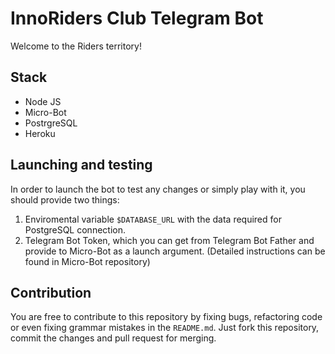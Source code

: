 # InnoRiders Club Telegram Bot
Welcome to the Riders territory!

## Stack

- Node JS
- Micro-Bot
- PostrgreSQL
- Heroku

## Launching and testing


In order to launch the bot to test any changes or simply play with it, you should provide 
two things:

1. Enviromental variable ```$DATABASE_URL``` with the data required for PostgreSQL connection.
2. Telegram Bot Token, which you can get from Telegram Bot Father and provide to Micro-Bot as a 
launch argument. (Detailed instructions can be found in Micro-Bot repository)

## Contribution

You are free to contribute to this repository by fixing bugs, refactoring code or even fixing 
grammar mistakes in the ```README.md```. Just fork this repository, commit the changes and 
pull request for merging.
